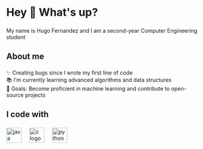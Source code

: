 <h1 align="left">Hey 👋 What's up?</h1>

###

<p align="left">My name is Hugo Fernandez and I am a second-year Computer Engineering student </p>

###

<h2 align="left">About me</h2>

###

<p align="left">
  ✨ Creating bugs since I wrote my first line of code<br>
  📚 I'm currently learning advanced algorithms and data structures<br>
  🎯 Goals: Become proficient in machine learning and contribute to open-source projects<br>
</p>


###

<h2 align="left">I code with</h2>

###

<div align="left">
  <img src="https://cdn.jsdelivr.net/gh/devicons/devicon/icons/java/java-original.svg" height="40" alt="java logo"  />
  <img width="12" />
  <img src="https://cdn.jsdelivr.net/gh/devicons/devicon/icons/c/c-original.svg" height="40" alt="c logo"  />
  <img width="12" />
  <img src="https://cdn.jsdelivr.net/gh/devicons/devicon/icons/python/python-original.svg" height="40" alt="python logo"  />
</div>

###
